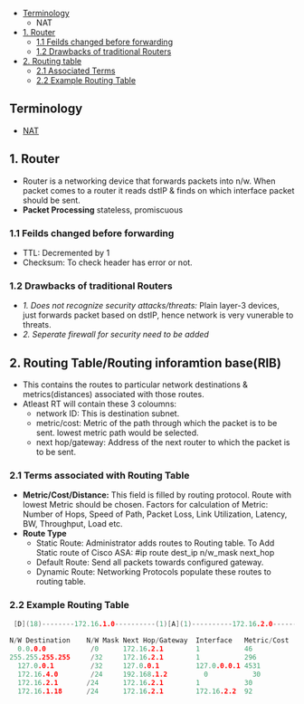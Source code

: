 - [Terminology](#terms)
  - NAT
- [1. Router](#router)
  - [1.1 Feilds changed before forwarding](#feilds)
  - [1.2 Drawbacks of traditional Routers](#drawback)
- [2. Routing table](table)
  - [2.1 Associated Terms](#terms)
  - [2.2 Example Routing Table](#example)


<a name=terms></a>
## Terminology
  - [NAT](NAT)

<a name=router></a>
## 1. Router
- Router is a networking device that forwards packets into n/w. When packet comes to a router it reads dstIP & finds on which interface packet should be sent.
- **Packet Processing** stateless, promiscuous

<a name=feilds></a>
### 1.1 Feilds changed before forwarding
  - TTL: Decremented by 1
  - Checksum: To check header has error or not.

<a name=drawback></a>
### 1.2 Drawbacks of traditional Routers
- _1. Does not recognize security attacks/threats:_ Plain layer-3 devices, just forwards packet based on dstIP, hence network is very vunerable to threats.
- _2. Seperate firewall for security need to be added_

<a name=table></a>
## 2. Routing Table/Routing inforamtion base(RIB)
- This contains the routes to particular network destinations & metrics(distances) associated with those routes.
- Atleast RT will contain these 3 coloumns:
  - network ID: This is destination subnet.
  - metric/cost: Metric of the path through which the packet is to be sent. lowest metric path would be selected.
  - next hop/gateway: Address of the next router to which the packet is to be sent.

<a name=terms></a>
### 2.1 Terms associated with Routing Table
- **Metric/Cost/Distance:** This field is filled by routing protocol. Route with lowest Metric should be chosen. Factors for calculation of Metric: Number of Hops, Speed of Path, Packet Loss, Link Utilization, Latency, BW, Throughput, Load etc.
- **Route Type**
  - Static Route: Administrator adds routes to Routing table.    To Add Static route of Cisco ASA:           #ip  route   dest_ip     n/w_mask           next_hop       
  - Default Route: Send all packets towards configured gateway.
  - Dynamic Route: Networking Protocols populate these routes to routing table.

<a name=example></a>
### 2.2 Example Routing Table
```c
 [D](18)--------172.16.1.0----------(1)[A](1)----------172.16.2.0----------(2)[B](1)---------192.168.1----------(2)[C]172.16.4.1
 
N/W Destination    N/W Mask Next Hop/Gateway  Interface   Metric/Cost   Protocol 	 
  0.0.0.0           /0      172.16.2.1        1           46                   //DEFAULT ROUTE.Send Pkt to G/W If no specific Next Hop is Listed in Table.
255.255.255.255     /32     172.16.2.1        1           296           Direct //BROADCAST
  127.0.0.1         /32     127.0.0.1         127.0.0.0.1 4531          Local   //LOOPBACK 
  172.16.4.0        /24     192.168.1.2 	    0           30            STATIC  //This is Manually Configured 
  172.16.2.1       /24      172.16.2.1 	      1           30            OSPF 	 
  172.16.1.18      /24      172.16.2.1 	      172.16.2.2  92            OSPF 	 
```
